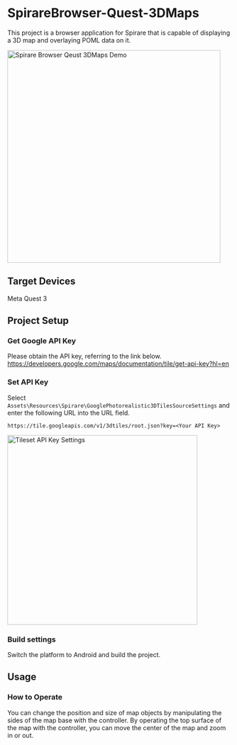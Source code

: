 # SpirareBrowser-Quest-3DMaps

This project is a browser application for Spirare that is capable of displaying a 3D map and overlaying POML data on it.

<img width="480" alt="Spirare Browser Qeust 3DMaps Demo" src="https://github.com/HoloLabInc/ProjectSpirare-for-Unity/assets/4415085/c65bafcd-2058-4510-9d19-7f239d6c9f76">

## Target Devices

Meta Quest 3

## Project Setup

### Get Google API Key

Please obtain the API key, referring to the link below.  
https://developers.google.com/maps/documentation/tile/get-api-key?hl=en

### Set API Key

Select `Assets\Resources\Spirare\GooglePhotorealistic3DTilesSourceSettings` and enter the following URL into the URL field.

`https://tile.googleapis.com/v1/3dtiles/root.json?key=<Your API Key>`

<img width="428" alt="Tileset API Key Settings" src="https://github.com/HoloLabInc/ProjectSpirare-for-Unity/assets/4415085/47df6956-0be4-40c6-8c95-a440e8c2ff21">

### Build settings

Switch the platform to Android and build the project.

## Usage

### How to Operate

You can change the position and size of map objects by manipulating the sides of the map base with the controller. By operating the top surface of the map with the controller, you can move the center of the map and zoom in or out.
